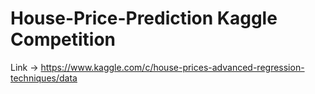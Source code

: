 # House-Price-Prediction Kaggle Competition

Link -> https://www.kaggle.com/c/house-prices-advanced-regression-techniques/data
